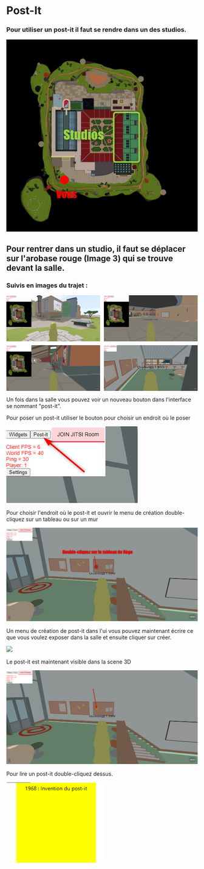 # Post-It

### Pour utiliser un post-it il faut se rendre dans un des studios.

![](../../../../assets/img/doc/Studios.png)

## Pour rentrer dans un studio, il faut se déplacer sur l'**arobase rouge** (Image 3) qui se trouve devant la salle.

### Suivis en images du trajet :<br/>

<div style="display:grid;   grid-template-columns: auto auto;grid-gap: 10px;">
<img src="../../../../assets/img/doc/PI1.png"><img src="../../../../assets/img/doc/PI2.png"><img src="../../../../assets/img/doc/PI3.png"><img src="../../../../assets/img/doc/PI4.png">
</div>

Un fois dans la salle vous pouvez voir un nouveau bouton dans l'interface se nommant "post-it".

Pour poser un post-it utiliser le bouton pour choisir un endroit où le poser

![](../../../../assets/img/doc/PIButton.png)

Pour choisir l'endroit où le post-it et ouvrir le menu de création double-cliquez sur un tableau ou sur un mur

![](../../../../assets/img/doc/PIDbClickTable.png)

Un menu de création de post-it dans l'ui vous pouvez maintenant écrire ce que vous voulez exposer dans la salle et ensuite cliquer sur créer.

![](../../../../assets/img/doc/PIMenuCr%C3%A9ation.png)

Le post-it est maintenant visible dans la scene 3D

![](../../../../assets/img/doc/PIPlaced.png)

Pour lire un post-it double-cliquez dessus.

![](../../../../assets/img/doc/PIRead.png)

